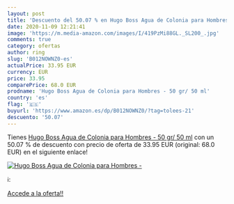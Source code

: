 ```yaml
---
layout: post
title: 'Descuento del 50.07 % en Hugo Boss Agua de Colonia para Hombres -'
date: 2020-11-09 12:21:41
image: 'https://m.media-amazon.com/images/I/419PzMi88GL._SL200_.jpg'
comments: true
category: ofertas
author: ring
slug: 'B012NOWNZ0-es'
actualPrice: 33.95 EUR
currency: EUR
price: 33.95
comparePrice: 68.0 EUR
prodname: 'Hugo Boss Agua de Colonia para Hombres - 50 gr/ 50 ml'
country: 'es'
flag: '🇪🇸'
buyurl: 'https://www.amazon.es/dp/B012NOWNZ0/?tag=tolees-21'
descuento: '50.07'
---
```


Tienes [Hugo Boss Agua de Colonia para Hombres - 50 gr/ 50 ml](https://www.amazon.es/dp/B012NOWNZ0/?tag=tolees-21) con un 50.07 % de descuento con precio de oferta de 33.95 EUR (original: 68.0 EUR) en el siguiente enlace!

[![Hugo Boss Agua de Colonia para Hombres -](https://m.media-amazon.com/images/I/419PzMi88GL._SL200_.jpg)](https://www.amazon.es/dp/B012NOWNZ0/?tag=tolees-21)

ℹ️:


[Accede a la oferta!!](https://www.amazon.es/dp/B012NOWNZ0/?tag=tolees-21)
